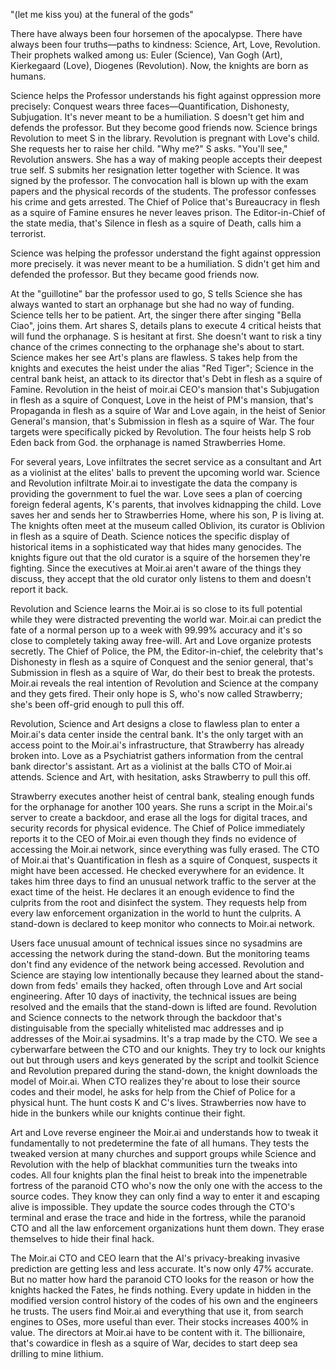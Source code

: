 

"(let me kiss you) at the funeral of the gods"


There have always been four horsemen of the apocalypse. There have always been four truths—paths to kindness: Science, Art, Love, Revolution. Their prophets walked among us: Euler (Science), Van Gogh (Art), Kierkegaard (Love), Diogenes (Revolution). Now, the knights are born as humans.

Science helps the Professor understands his fight against oppression more precisely: Conquest wears three faces—Quantification, Dishonesty, Subjugation. It's never meant to be a humiliation. S doesn't get him and defends the professor. But they become good friends now. Science brings Revolution to meet S in the library. Revolution is pregnant with Love's child. She requests her to raise her child. "Why me?" S asks. "You'll see," Revolution answers. She has a way of making people accepts their deepest true self. S submits her resignation letter together with Science. It was signed by the professor. The convocation hall is blown up with the exam papers and the physical records of the students. The professor confesses his crime and gets arrested. The Chief of Police that's Bureaucracy in flesh as a squire of Famine ensures he never leaves prison. The Editor-in-Chief of the state media, that's Silence in flesh as a squire of Death, calls him a terrorist.

Science was helping the professor understand the fight against oppression more precisely. it was never meant to be a humiliation. S didn't get him and defended the professor. But they became good friends now. 

At the "guillotine" bar the professor used to go, S tells Science she has always wanted to start an orphanage but she had no way of funding. Science tells her to be patient. Art, the singer there after singing "Bella Ciao", joins them. Art shares S, details plans to execute 4 critical heists that will fund the orphanage. S is hesitant at first. She doesn't want to risk a tiny chance of the crimes connecting to the orphanage she's about to start. Science makes her see Art's plans are flawless. S takes help from the knights and executes the heist under the alias "Red Tiger"; Science in the central bank heist, an attack to its director that's Debt in flesh as a squire of Famine. Revolution in the heist of moir.ai CEO's mansion that's Subjugation in flesh as a squire of Conquest, Love in the heist of PM's mansion, that's Propaganda in flesh as a squire of War and Love again, in the heist of Senior General's mansion, that's Submission in flesh as a squire of War. The four targets were specifically picked by Revolution. The four heists help S rob Eden back from God. the orphanage is named Strawberries Home.

For several years, Love infiltrates the secret service as a consultant and Art as a violinist at the elites' balls to prevent the upcoming world war. Science and Revolution infiltrate Moir.ai to investigate the data the company is providing the government to fuel the war. Love sees a plan of coercing foreign federal agents, K's parents, that involves kidnapping the child. Love saves her and sends her to Strawberries Home, where his son, P is living at. The knights often meet at the museum called Oblivion, its curator is Oblivion in flesh as a squire of Death. Science notices the specific display of historical items in a sophisticated way that hides many genocides. The knights figure out that the old curator is a squire of the horsemen they're fighting. Since the executives at Moir.ai aren't aware of the things they discuss, they accept that the old curator only listens to them and doesn't report it back.

Revolution and Science learns the Moir.ai is so close to its full potential while they were distracted preventing the world war. Moir.ai can predict the fate of a normal person up to a week with 99.99% accuracy and it's so close to completely taking away free-will. Art and Love organize protests secretly. The Chief of Police, the PM, the Editor-in-chief, the celebrity that's Dishonesty in flesh as a squire of Conquest and the senior general, that's Submission in flesh as a squire of War, do their best to break the protests. Moir.ai reveals the real intention of Revolution and Science at the company and they gets fired. Their only hope is S, who's now called Strawberry; she's been off-grid enough to pull this off.

Revolution, Science and Art designs a close to flawless plan to enter a Moir.ai's data center inside the central bank. It's the only target with an access point to the Moir.ai's infrastructure, that Strawberry has already broken into. Love as a Psychiatrist gathers information from the central bank director's assistant. Art as a violinist at the balls CTO of Moir.ai attends. Science and Art, with hesitation, asks Strawberry to pull this off.

Strawberry executes another heist of central bank, stealing enough funds for the orphanage for another 100 years. She runs a script in the Moir.ai's server to create a backdoor, and erase all the logs for digital traces, and security records for physical evidence. The Chief of Police immediately reports it to the CEO of Moir.ai even though they finds no evidence of accessing the Moir.ai network, since everything was fully erased. The CTO of Moir.ai that's Quantification in flesh as a squire of Conquest, suspects it might have been accessed. He checked everywhere for an evidence. It takes him three days to find an unusual network traffic to the server at the exact time of the heist. He declares it an enough evidence to find the culprits from the root and disinfect the system. They requests help from every law enforcement organization in the world to hunt the culprits. A stand-down is declared to keep monitor who connects to Moir.ai network.

Users face unusual amount of technical issues since no sysadmins are accessing the network during the stand-down. But the monitoring teams don't find any evidence of the network being accessed. Revolution and Science are staying low intentionally because they learned about the stand-down from feds' emails they hacked, often through Love and Art social engineering. After 10 days of inactivity, the technical issues are being resolved and the emails that the stand-down is lifted are found. Revolution and Science connects to the network through the backdoor that's distinguisable from the specially whitelisted mac addresses and ip addresses of the Moir.ai sysadmins. It's a trap made by the CTO. We see a cyberwarfare between the CTO and our knights. They try to lock our knights out but through users and keys generated by the script and toolkit Science and Revolution prepared during the stand-down, the knight downloads the model of Moir.ai. When CTO realizes they're about to lose their source codes and their model, he asks for help from the Chief of Police for a physical hunt. The hunt costs K and C's lives. Strawberries now have to hide in the bunkers while our knights continue their fight.

Art and Love reverse engineer the Moir.ai and understands how to tweak it fundamentally to not predetermine the fate of all humans. They tests the tweaked version at many churches and support groups while Science and Revolution with the help of blackhat communities turn the tweaks into codes. All four knights plan the final heist to break into the impenetrable fortress of the paranoid CTO who's now the only one with the access to the source codes. They know they can only find a way to enter it and escaping alive is impossible. They update the source codes through the CTO's terminal and erase the trace and hide in the fortress, while the paranoid CTO and all the law enforcement organizations hunt them down. They erase themselves to hide their final hack.

The Moir.ai CTO and CEO learn that the AI's privacy-breaking invasive prediction are getting less and less accurate. It's now only 47% accurate. But no matter how hard the paranoid CTO looks for the reason or how the knights hacked the Fates, he finds nothing. Every update in hidden in the modified version control history of the codes of his own and the engineers he trusts. The users find Moir.ai and everything that use it, from search engines to OSes, more useful than ever. Their stocks increases 400% in value. The directors at Moir.ai have to be content with it. The billionaire, that's cowardice in flesh as a squire of War, decides to start deep sea drilling to mine lithium.
